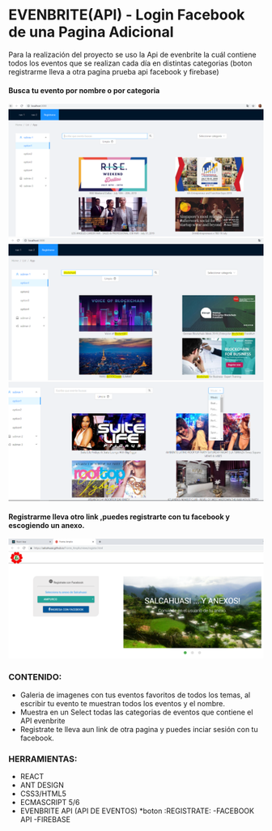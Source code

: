 ﻿# EVENBRITE(API) - Login Facebook de una Pagina Adicional
Para la realización del proyecto se uso la Api de evenbrite la cuál contiene todos los eventos que se realizan cada día en distintas categorias (boton registrarme lleva a otra pagina prueba api facebook y firebase)
#### Busca tu evento por nombre o por categoria
![image](assets/evenvrite1.PNG)
![image](assets/evenvrite2.PNG)
![image](assets/evenvrite3.PNG)
#### Registrarme lleva otro link ,puedes registrarte con tu facebook y escogiendo un anexo.
![image](assets/evenvrite4.PNG)

### CONTENIDO:  
- Galeria de imagenes con tus eventos favoritos de todos los temas, al escribir  tu evento te muestran todos los eventos y el nombre.
- Muestra en un Select todas las categorias de eventos que contiene el API evenbrite
- Registrate te lleva aun  link de otra pagina y puedes inciar sesión con tu facebook.
### HERRAMIENTAS:  
- REACT
- ANT DESIGN
- CSS3/HTML5
- ECMASCRIPT 5/6
- EVENBRITE API (API DE EVENTOS)
*boton :REGISTRATE:
   -FACEBOOK API
   -FIREBASE


